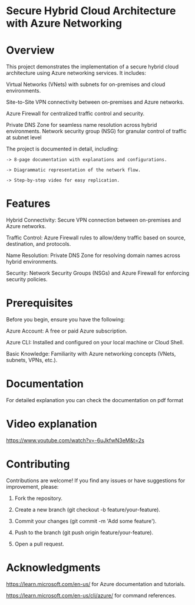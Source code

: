 # Secure Hybrid Cloud Architecture with Azure Networking

# Overview
This project demonstrates the implementation of a secure hybrid cloud architecture using Azure networking services. It includes:

Virtual Networks (VNets) with subnets for on-premises and cloud environments.

Site-to-Site VPN connectivity between on-premises and Azure networks.

Azure Firewall for centralized traffic control and security.

Private DNS Zone for seamless name resolution across hybrid environments.
Network security group (NSG) for granular control of traffic at subnet level

The project is documented in detail, including:

    -> 8-page documentation with explanations and configurations.

    -> Diagrammatic representation of the network flow.

    -> Step-by-step video for easy replication.
    
# Features
Hybrid Connectivity: Secure VPN connection between on-premises and Azure networks.

Traffic Control: Azure Firewall rules to allow/deny traffic based on source, destination, and protocols.

Name Resolution: Private DNS Zone for resolving domain names across hybrid environments.

Security: Network Security Groups (NSGs) and Azure Firewall for enforcing security policies.

# Prerequisites
Before you begin, ensure you have the following:

Azure Account: A free or paid Azure subscription.

Azure CLI: Installed and configured on your local machine or Cloud Shell.

Basic Knowledge: Familiarity with Azure networking concepts (VNets, subnets, VPNs, etc.).

# Documentation
For detailed explanation you can check the documentation on pdf format
# Video explanation
https://www.youtube.com/watch?v=-6uJkfwN3eM&t=2s

# Contributing
Contributions are welcome! If you find any issues or have suggestions for improvement, please:

1. Fork the repository.

2. Create a new branch (git checkout -b feature/your-feature).

3. Commit your changes (git commit -m 'Add some feature').

4. Push to the branch (git push origin feature/your-feature).

5. Open a pull request.

# Acknowledgments
https://learn.microsoft.com/en-us/ for Azure documentation and tutorials.

https://learn.microsoft.com/en-us/cli/azure/ for command references.

